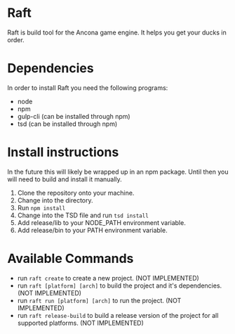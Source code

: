 # Raft

Raft is build tool for the Ancona game engine.  It helps you get your ducks in order.

# Dependencies
In order to install Raft you need the following programs:

* node
* npm
* gulp-cli (can be installed through npm)
* tsd (can be installed through npm)

# Install instructions
In the future this will likely be wrapped up in an npm package.  Until then you will need to build and install it manually.

1. Clone the repository onto your machine.
2. Change into the directory.
3. Run `npm install`
4. Change into the TSD file and run `tsd install`
5. Add release/lib to your NODE_PATH environment variable.
6. Add release/bin to your PATH environment variable.

# Available Commands

* run `raft create` to create a new project. (NOT IMPLEMENTED)
* run `raft [platform] [arch]` to build the project and it's dependencies. (NOT IMPLEMENTED)
* run `raft run [platform] [arch]` to run the project. (NOT IMPLEMENTED)
* run `raft release-build` to build a release version of the project for all supported platforms. (NOT IMPLEMENTED)
